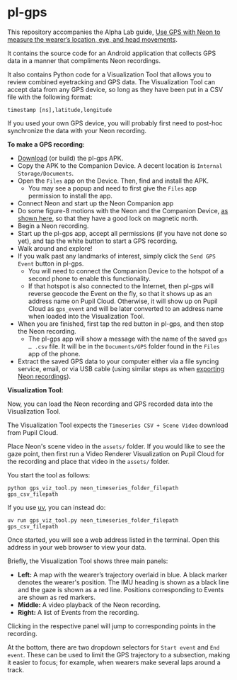 # pl-gps

This repository accompanies the Alpha Lab guide, [Use GPS with Neon to measure the wearer’s location, eye, and head movements]().

It contains the source code for an Android application that collects GPS data in a manner that compliments Neon recordings.

It also contains Python code for a Visualization Tool that allows you to review combined eyetracking and GPS data. The Visualization Tool can accept data from any GPS device, so long as they have been put in a CSV file with the following format:

```
timestamp [ns],latitude,longitude
```

If you used your own GPS device, you will probably first need to post-hoc synchronize the data with your Neon recording.

__To make a GPS recording:__

- [Download](https://drive.google.com/file/d/1tpHiajhlC_T1GSwG-vWQ0D9RSdKAXC0t/view?usp=sharing) (or build) the pl-gps APK.
- Copy the APK to the Companion Device. A decent location is `Internal Storage/Documents`.
- Open the `Files` app on the Device. Then, find and install the APK.
    - You may see a popup and need to first give the `Files` app permission to install the app.
- Connect Neon and start up the Neon Companion app
- Do some figure-8 motions with the Neon and the Companion Device, [as shown here](https://docs.pupil-labs.com/neon/data-collection/calibrating-the-imu/), so that they have a good lock on magnetic north.
- Begin a Neon recording.
- Start up the pl-gps app, accept all permissions (if you have not done so yet), and tap the white button to start a GPS recording.
- Walk around and explore!
- If you walk past any landmarks of interest, simply click the `Send GPS Event` button in pl-gps.
    - You will need to connect the Companion Device to the hotspot of a second phone to enable this functionality.
    - If that hotspot is also connected to the Internet, then pl-gps will reverse geocode the Event on the fly, so that it shows up as an address name on Pupil Cloud. Otherwise, it will show up on Pupil Cloud as `gps_event` and will be later converted to an address name when loaded into the Visualization Tool.
- When you are finished, first tap the red button in pl-gps, and then stop the Neon recording.
    - The pl-gps app will show a message with the name of the saved `gps … .csv` file. It will be in the `Documents/GPS` folder found in the `Files` app of the phone.
- Extract the saved GPS data to your computer either via a file syncing service, email, or via USB cable (using similar steps as when [exporting Neon recordings](https://docs.pupil-labs.com/neon/data-collection/transfer-recordings-via-usb/)).

__Visualization Tool:__

Now, you can load the Neon recording and GPS recorded data into the Visualization Tool.

The Visualization Tool expects the `Timeseries CSV + Scene Video` download from Pupil Cloud.

Place Neon's scene video in the `assets/` folder. If you would like to see the gaze point, then first run a Video Renderer Visualization on Pupil Cloud for the recording and place that video in the `assets/` folder.

You start the tool as follows:

```
python gps_viz_tool.py neon_timeseries_folder_filepath gps_csv_filepath
```

If you use [uv](https://docs.astral.sh/uv/), you can instead do:

```
uv run gps_viz_tool.py neon_timeseries_folder_filepath gps_csv_filepath
```

Once started, you will see a web address listed in the terminal. Open this address in your web browser to view your data.

Briefly, the Visualization Tool shows three main panels:

- **Left:** A map with the wearer’s trajectory overlaid in blue. A black marker denotes the wearer's position. The IMU heading is shown as a black line and the gaze is shown as a red line. Positions corresponding to Events are shown as red markers.
- **Middle:** A video playback of the Neon recording.
- **Right:** A list of Events from the recording.

Clicking in the respective panel will jump to corresponding points in the recording.

At the bottom, there are two dropdown selectors for `Start event` and `End event`. These can be used to limit the GPS trajectory to a subsection, making it easier to focus; for example, when wearers make several laps around a track.
